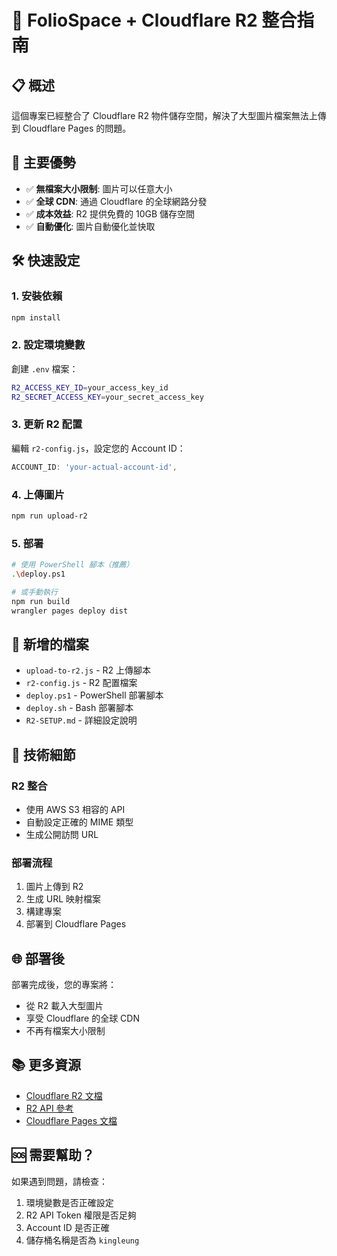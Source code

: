 # 🚀 FolioSpace + Cloudflare R2 整合指南

## 📋 概述

這個專案已經整合了 Cloudflare R2 物件儲存空間，解決了大型圖片檔案無法上傳到 Cloudflare Pages 的問題。

## 🎯 主要優勢

- ✅ **無檔案大小限制**: 圖片可以任意大小
- ✅ **全球 CDN**: 通過 Cloudflare 的全球網路分發
- ✅ **成本效益**: R2 提供免費的 10GB 儲存空間
- ✅ **自動優化**: 圖片自動優化並快取

## 🛠️ 快速設定

### 1. 安裝依賴
```bash
npm install
```

### 2. 設定環境變數
創建 `.env` 檔案：
```bash
R2_ACCESS_KEY_ID=your_access_key_id
R2_SECRET_ACCESS_KEY=your_secret_access_key
```

### 3. 更新 R2 配置
編輯 `r2-config.js`，設定您的 Account ID：
```javascript
ACCOUNT_ID: 'your-actual-account-id',
```

### 4. 上傳圖片
```bash
npm run upload-r2
```

### 5. 部署
```bash
# 使用 PowerShell 腳本（推薦）
.\deploy.ps1

# 或手動執行
npm run build
wrangler pages deploy dist
```

## 📁 新增的檔案

- `upload-to-r2.js` - R2 上傳腳本
- `r2-config.js` - R2 配置檔案
- `deploy.ps1` - PowerShell 部署腳本
- `deploy.sh` - Bash 部署腳本
- `R2-SETUP.md` - 詳細設定說明

## 🔧 技術細節

### R2 整合
- 使用 AWS S3 相容的 API
- 自動設定正確的 MIME 類型
- 生成公開訪問 URL

### 部署流程
1. 圖片上傳到 R2
2. 生成 URL 映射檔案
3. 構建專案
4. 部署到 Cloudflare Pages

## 🌐 部署後

部署完成後，您的專案將：
- 從 R2 載入大型圖片
- 享受 Cloudflare 的全球 CDN
- 不再有檔案大小限制

## 📚 更多資源

- [Cloudflare R2 文檔](https://developers.cloudflare.com/r2/)
- [R2 API 參考](https://developers.cloudflare.com/r2/api/)
- [Cloudflare Pages 文檔](https://developers.cloudflare.com/pages/)

## 🆘 需要幫助？

如果遇到問題，請檢查：
1. 環境變數是否正確設定
2. R2 API Token 權限是否足夠
3. Account ID 是否正確
4. 儲存桶名稱是否為 `kingleung`
